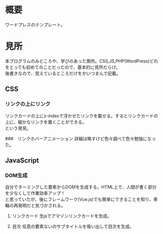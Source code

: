 # 概要
ワードプレスのテンプレート。

# 見所
本プログラムのみどころや、学びのあった箇所。CSS,JS,PHP(WordPress)どれをとっても初めてのことだったので、基本的に見所だらけ。<br>
後書きなので、覚えているところだけをかいつまんで記載。

## CSS
### リンクの上にリンク
リンクカードの上にz-indexで浮かせたリンクを載せる。するとリンクカードの上に、細かなリンクを置くことができる。<br>という発見。

###　リンクホバーアニメーション
詳細は略すけど色々調べて色々勉強になった。

## JavaScript
### DOM生成
自分でネーミングした要素からDOMを生成する。HTML上で、人間が書く部分を少なくして作業効率アップ！<br>
と思っていたが、後にフレームワーク(Vue.js)でも簡単にできることを知り、車輪の再発明だと気づかされる。
1. リンクカード
生jsでアマゾンリンクカードを生成。

2. 目次
任意の要素ないのサブタイトルを吸い出して目次を生成。
